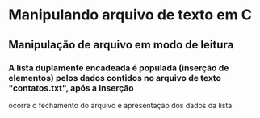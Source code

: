 # Manipulando arquivo de texto em C

## Manipulação de arquivo em modo de leitura

### A lista duplamente encadeada é populada (inserção de elementos) pelos dados contidos no arquivo de texto "contatos.txt", após a inserção
ocorre o fechamento do arquivo e apresentação dos dados da lista.